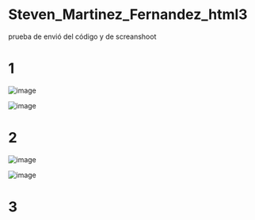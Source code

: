 # Steven_Martinez_Fernandez_html3
prueba de envió del código y de screanshoot

# 1
![image](https://github.com/user-attachments/assets/7ef0ffc3-343d-4eaf-906f-de8b0f0b235e)

![image](https://github.com/user-attachments/assets/729d76b7-3271-4e4b-b3a7-5766cecd6600)

# 2
![image](https://github.com/user-attachments/assets/af0470f8-4ae7-4e4c-a41e-623f872bfe01)

![image](https://github.com/user-attachments/assets/00a90650-46c4-48da-af61-9edc5690e73b)

# 3
